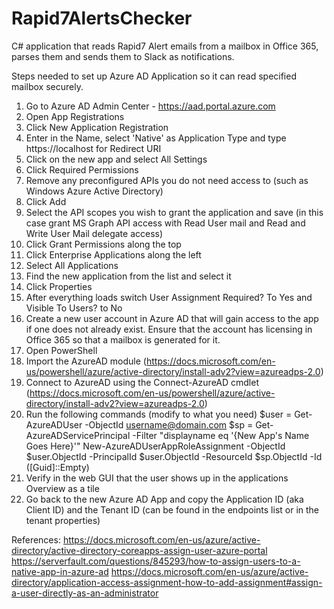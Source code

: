 # Rapid7AlertsChecker
C# application that reads Rapid7 Alert emails from a mailbox in Office 365, parses them and sends them to Slack as notifications.

Steps needed to set up Azure AD Application so it can read specified mailbox securely.

1. Go to Azure AD Admin Center - https://aad.portal.azure.com
2. Open App Registrations
3. Click New Application Registration
4. Enter in the Name, select 'Native' as Application Type and type https://localhost for Redirect URI
5. Click on the new app and select All Settings
6. Click Required Permissions
7. Remove any preconfigured APIs you do not need access to (such as Windows Azure Active Directory)
8. Click Add
9. Select the API scopes you wish to grant the application and save (in this case grant MS Graph API access with Read User mail and Read and Write User Mail delegate access)
10. Click Grant Permissions along the top
11. Click Enterprise Applications along the left
12. Select All Applications
13. Find the new application from the list and select it
14. Click Properties
15. After everything loads switch User Assignment Required? To Yes and Visible To Users? to No
16. Create a new user account in Azure AD that will gain access to the app if one does not already exist. Ensure that the account has licensing in Office 365 so that a mailbox is generated for it. 
17. Open PowerShell
18. Import the AzureAD module (https://docs.microsoft.com/en-us/powershell/azure/active-directory/install-adv2?view=azureadps-2.0)
19. Connect to AzureAD using the Connect-AzureAD cmdlet (https://docs.microsoft.com/en-us/powershell/azure/active-directory/install-adv2?view=azureadps-2.0)
20. Run the following commands (modify to what you need)
	$user = Get-AzureADUser -ObjectId username@domain.com
	$sp = Get-AzureADServicePrincipal -Filter "displayname eq '{New App's Name Goes Here}'"
	New-AzureADUserAppRoleAssignment -ObjectId $user.ObjectId -PrincipalId $user.ObjectId -ResourceId $sp.ObjectId -Id ([Guid]::Empty)
21. Verify in the web GUI that the user shows up in the applications Overview as a tile
22. Go back to the new Azure AD App and copy the Application ID (aka Client ID) and the Tenant ID (can be found in the endpoints list or in the tenant properties)

References:
https://docs.microsoft.com/en-us/azure/active-directory/active-directory-coreapps-assign-user-azure-portal
https://serverfault.com/questions/845293/how-to-assign-users-to-a-native-app-in-azure-ad
https://docs.microsoft.com/en-us/azure/active-directory/application-access-assignment-how-to-add-assignment#assign-a-user-directly-as-an-administrator
	
